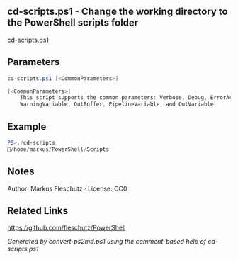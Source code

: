 ## cd-scripts.ps1 - Change the working directory to the PowerShell scripts folder

cd-scripts.ps1

## Parameters
```powershell
cd-scripts.ps1 [<CommonParameters>]

[<CommonParameters>]
    This script supports the common parameters: Verbose, Debug, ErrorAction, ErrorVariable, WarningAction, 
    WarningVariable, OutBuffer, PipelineVariable, and OutVariable.
```

## Example
```powershell
PS>./cd-scripts
📂/home/markus/PowerShell/Scripts
```

## Notes
Author: Markus Fleschutz · License: CC0

## Related Links
https://github.com/fleschutz/PowerShell

*Generated by convert-ps2md.ps1 using the comment-based help of cd-scripts.ps1*
